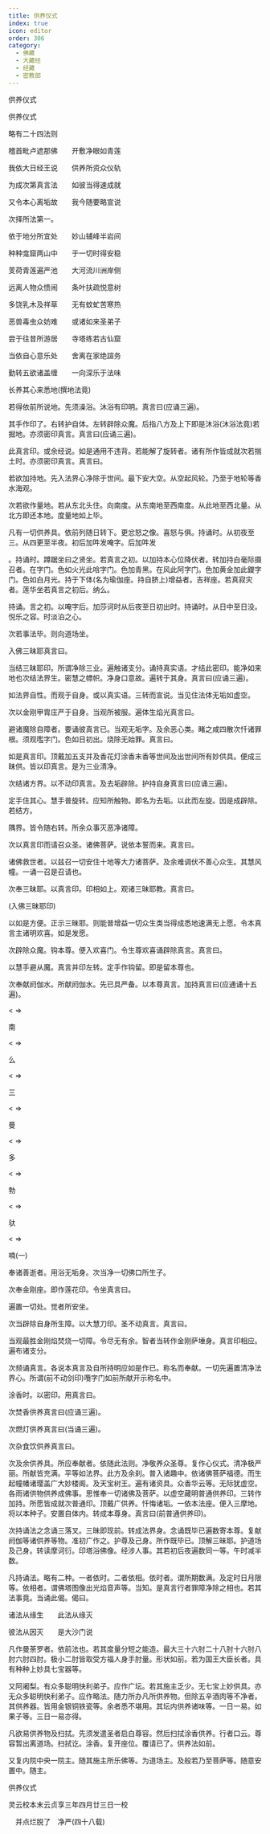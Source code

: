 ```yaml
---
title: 供养仪式
index: true
icon: editor
order: 306
category:
  - 佛藏
  - 大藏经
  - 经藏
  - 密教部
---
```


  供养仪式  

供养仪式  

略有二十四法则  

稽首毗卢遮那佛　　开敷净眼如青莲  

我依大日经王说　　供养所资众仪轨  

为成次第真言法　　如彼当得速成就  

又令本心离垢故　　我今随要略宣说  

次择所法第一。  

依于地分所宜处　　妙山辅峰半岩间  

种种龛窟两山中　　于一切时得安稳  

芰荷青莲遍严池　　大河流川洲岸侧  

远离人物众愦闹　　条叶扶疏悦意树  

多饶乳木及祥草　　无有蚊虻苦寒热  

恶兽毒虫众妨难　　或诸如来圣弟子  

尝于往昔所游居　　寺塔练若古仙窟  

当依自心意乐处　　舍离在家绝諠务  

勤转五欲诸盖缠　　一向深乐于法味  

长养其心来悉地(撰地法竟)  

若得依前所说地。先须澡浴。沐浴有印明。真言曰(应诵三遍)。  

其手作印了。右转护自体。左转辟除众魔。后指八方及上下即是沐浴(沐浴法竟)若掘地。亦须密印真言。真言曰(应诵三遍)。  

此真言印。或余经说。如是通用不违背。若能解了旋转者。诸有所作皆成就次若揣土时。亦须密印真言。真言曰。  

若欲加持地。先入法界心净除于世间。最下安大空。从空起风轮。乃至于地轮等香水海观。  

次若欲作量地。若从东北头住。向南度。从东南地至西南度。从此地至西北量。从北方即还本地。度量地如上毕。  

凡有一切供养具。依前列随日转下。更忿怒之像。喜怒与俱。持诵时。从初夜至三。从四更至半夜。初后加吽发唵字。后加吽发  

。持诵时。蹲踞坐曰之贤坐。若真言之初。以加持本心位降伏者。转加持白毫际摄召者。在字门。色如火光此唅字门。色加青黑。在风此阿字门。色加黄金加此鑁字门。色如白月光。持于下体(名为瑜伽座。持自脐上)增益者。吉祥座。若真寂灾者。莲华坐若真言之初后。纳么。  

持诵。言之初。以唵字后。加莎诃时从后夜至日初出时。持诵时。从日中至日没。悦乐之容。时淡泊之心。  

次若事法毕。则向道场坐。  

入佛三昧耶真言曰。  

当结三昧耶印。所谓净除三业。遍触诸支分。诵持真实语。才结此密印。能净如来地也次结法界生。密慧之幖帜。净身口意故。遍转于其身。真言曰(应诵三遍)。  

如法界自性。而观于自身。或以真实语。三转而宣说。当见住法体无垢如虚空。  

次以金刚甲胄庄严于自身。当观所被服。遍体生焰光真言曰。  

避诸魔除自障者。要诵彼真言已。当观无垢字。及余恶心类。睹之咸四散次忏诸罪根。须观嚂字门。色如日初出。烧除无始罪。真言曰。  

如是真言印。顶戴加五支并及香花灯涂香末香等世间及出世间所有妙供具。便成三昧供。皆以印真言。是为三业清净。  

次结诸方界。以不动印真言。及去垢辟除。护持自身真言曰(应诵三遍)。  

定手住其心。慧手普旋转。应知所触物。即名为去垢。以此而左旋。因是成辟除。若结方。  

隅界。皆令随右转。所余众事灭恶净诸障。  

次以真言印而请召众圣。诸佛菩萨。说依本誓而来。真言曰。  

诸佛救世者。以兹召一切安住十地等大力诸菩萨。及余难调伏不善心众生。其慧风幢。一诵一召是召请也。  

次奉三昧耶。以真言印。印相如上。观诸三昧耶教。真言曰。  

(入佛三昧耶印)  

以如是方便。正示三昧耶。则能普增益一切众生类当得成悉地速满无上愿。令本真言主诸明欢喜。如是发愿。  

次辟除众魔。钩本尊。便入欢喜门。令生尊欢喜诵辟除真言。真言曰。  

以慧手避从魔。真言并印左转。定手作钩留。即是留本尊也。  

次奉献阏伽水。所献阏伽水。先已具严备。以本尊真言。加持真言曰(应通诵十五遍)。  

< =>  

南  

< =>  

么  

< =>  

三  

< =>  

曼  

< =>  

多  

< =>  

勃  

< =>  

驮  

< =>  

喃(一)  

奉诸善逝者。用浴无垢身。次当净一切佛口所生子。  

次奉金刚座。即作莲花印。令坐真言曰。  

遍置一切处。觉者所安坐。  

次当辟除自身所生障。以大慧刀印。圣不动真言。真言曰。  

当观最胜金刚焰焚烧一切障。令尽无有余。智者当转作金刚萨埵身。真言印相应。遍布诸支分。  

次频诵真言。各说本真言及自所持明应如是作已。称名而奉献。一切先遍置清净法界心。所谓(前不动剑印)囕字门如前所献开示称名中。  

涂香时。以密印。用真言曰。  

次焚香供养真言曰(应诵三遍)。  

次燃灯供养真言曰(当诵三遍)。  

次杂食饮供养真言曰。  

次及余供养具。所应奉献者。依随此法则。净敬养众圣尊。复作心仪式。清净极严丽。所献皆充满。平等如法界。此方及余刹。普入诸趣中。依诸佛菩萨福德。而生起幢幡诸璎盖广大妙楼阁。及天宝树王。遍有诸资具。众香华云等。无际犹虚空。各雨诸供物供养成佛事。思惟奉一切诸佛及菩萨。以虚空藏明普通供养印。三转作加持。所愿皆成就次普通印。顶戴广供养。忏悔诸垢。一依本法座。便入三摩地。将以本种子。安置自体内。转成本尊身。真言曰(前普通供养印)。  

次持诵法之念诵三落叉。三昧即现前。转成法界身。念诵既毕已遍数寄本尊。复献阏伽等诸供养等物。准初广作之。护尊及己身。所作既毕已。顶解三昧耶。护道场及己身。转读摩诃衍。印塔浴佛像。经涉人事。其若初后夜遍数同一等。午时减半数。  

凡持诵法。略有二种。一者依时。二者依相。依时者。谓所期数满。及定时日月限等。依相者。谓佛塔图像出光焰音声等。当知。是真言行者罪障净除之相也。若其法事竟。当诵此偈。偈曰。  

诸法从缘生　　此法从缘灭  

彼法从因灭　　是大沙门说  

凡作曼荼罗者。依前法也。若其度量分短之能造。最大三十六肘二十八肘十六肘八肘六肘四肘。极小二肘皆取受方福人身手肘量。形状如前。若为国王大臣长者。具有种种上妙具七宝器等。  

又阿阇梨。有众多聪明快利弟子。应作广坛。若其施主乏少。无七宝上妙供具。亦无众多聪明快利弟子。应作略法。随力所办凡所供养物。但除五辛酒肉等不净者。其供养器。皆用金银铜铁瓷等。余者悉不堪用。其坛内供养诸味等。一日一易。如果子等。三日一易亦得。  

凡欲易供养物及扫拭。先须发遣圣者启白尊容。然后扫拭涂香供养。行者口云。尊容暂出离道场。扫拭讫。涂香。复开座位。覆请已了。供养法如前。  

又复内院中央一院主。随其施主所乐佛等。为道场主。及般若乃至菩萨等。随意安置中。随主。  

供养仪式  

灵云校本末云贞享三年四月廿三日一校  

　并点烂脱了　净严(四十八载)  
